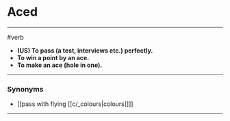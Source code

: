 # Aced
---
#verb
- **(US) To pass (a test, interviews etc.) perfectly.**
- **To win a point by an ace.**
- **To make an ace (hole in one).**
---
### Synonyms
- [[pass with flying [[c/_colours|colours]]]]
---
